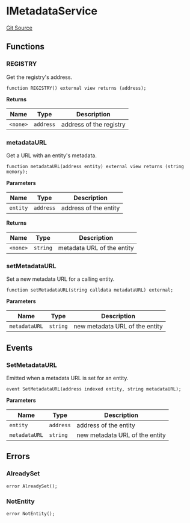 # IMetadataService
[Git Source](https://github.com/symbioticfi/core/blob/34733e78ecb0c08640f857df155aa6d467dd9462/src/interfaces/service/IMetadataService.sol)


## Functions
### REGISTRY

Get the registry's address.


```solidity
function REGISTRY() external view returns (address);
```
**Returns**

|Name|Type|Description|
|----|----|-----------|
|`<none>`|`address`|address of the registry|


### metadataURL

Get a URL with an entity's metadata.


```solidity
function metadataURL(address entity) external view returns (string memory);
```
**Parameters**

|Name|Type|Description|
|----|----|-----------|
|`entity`|`address`|address of the entity|

**Returns**

|Name|Type|Description|
|----|----|-----------|
|`<none>`|`string`|metadata URL of the entity|


### setMetadataURL

Set a new metadata URL for a calling entity.


```solidity
function setMetadataURL(string calldata metadataURL) external;
```
**Parameters**

|Name|Type|Description|
|----|----|-----------|
|`metadataURL`|`string`|new metadata URL of the entity|


## Events
### SetMetadataURL
Emitted when a metadata URL is set for an entity.


```solidity
event SetMetadataURL(address indexed entity, string metadataURL);
```

**Parameters**

|Name|Type|Description|
|----|----|-----------|
|`entity`|`address`|address of the entity|
|`metadataURL`|`string`|new metadata URL of the entity|

## Errors
### AlreadySet

```solidity
error AlreadySet();
```

### NotEntity

```solidity
error NotEntity();
```

